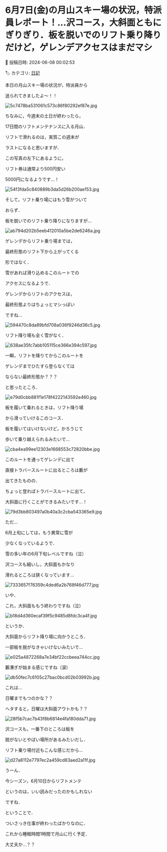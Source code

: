# 6月7日(金)の月山スキー場の状況，特派員レポート！…沢コース，大斜面ともにぎりぎり．板を脱いでのリフト乗り降りだけど，ゲレンデアクセスはまだマシ

📅 投稿日時: 2024-06-08 00:02:53

🏷️ カテゴリ: [日記](cc4b5682fb7b8b144980957a978653fb0.md)

本日の月山スキー場の状況が，特派員から


送られてきましたよ～！！




![5c7478ba531061c573c86f80292ef87e.jpg](images/5c7478ba531061c573c86f80292ef87e.jpg)







ちなみに，今週末の土日が終わったら，


17日間のリフトメンテナンスに入る月山．


リフトで滑れるのは，実質この週末が


ラストになると思いますが．


この写真の左下にあるように，


リフト券は通常より500円安い


5000円になるようです…！




![54f3fda5c840889b3da5d26b200ae153.jpg](images/54f3fda5c840889b3da5d26b200ae153.jpg)







そして，リフト乗り場にはもう雪がついて


おらず．


板を脱いでのリフト乗り降りになりますが…




![ab794d202b5eeb412010a5be2de6246a.jpg](images/ab794d202b5eeb412010a5be2de6246a.jpg)







ゲレンデからリフト乗り場までは，


最終形態のリフト下から上がってくる


形ではなく．


雪があれば滑り込めるこのルートでの


アクセスになるようで．


ゲレンデからリフトのアクセスは，


最終形態よりはちょっとマシっぽい


ですね…




![594470c8da89bfd708a036f9246d36c5.jpg](images/594470c8da89bfd708a036f9246d36c5.jpg)







リフト降り場も全く雪がなく．




![638ae35fc7abb105115ce366e394c597.jpg](images/638ae35fc7abb105115ce366e394c597.jpg)







一瞬，リフトを降りてからこのルートを


ゲレンデまでひたすら登らなくては


ならない最終形態か？？？


と思ったところ．




![e79d0cbb881f1e178f4222143592e460.jpg](images/e79d0cbb881f1e178f4222143592e460.jpg)







板を履いて乗れるときは，リフト降り場


から滑っていけるこのコース．


板を履いてはいけないけど，かろうじて


歩いて乗り越えられるみたいで…




![cba4ea99ee12303e1668553c72820bbe.jpg](images/cba4ea99ee12303e1668553c72820bbe.jpg)







このルートを通ってゲレンデに出て


直接トラバースルートに出るところは藪が


出てきたものの．


ちょっと登ればトラバースルートに出て，


大斜面に行くことができるみたいです…！




![79d3bb803497a0b40a3c2cba543365e9.jpg](images/79d3bb803497a0b40a3c2cba543365e9.jpg)







ただ…


6月上旬にしては，もう異常に雪が


少なくなっているようで．


雪の多い年の6月下旬レベルですね（泣）


沢コースも細いし，大斜面もかなり


滑れるところは狭くなっています…




![7333657f76359c4ded6a2b768f46d777.jpg](images/7333657f76359c4ded6a2b768f46d777.jpg)







いや．


これ，大斜面ももう終わりですね（泣）




![b18d4d360ecaf39f5c9485d8fdc3ca4f.jpg](images/b18d4d360ecaf39f5c9485d8fdc3ca4f.jpg)







というか．


大斜面からリフト降り場に向かうところ．


一部板を脱がなきゃいけないみたいで…




![e025a4872268a7e34bf22ccbeea744cc.jpg](images/e025a4872268a7e34bf22ccbeea744cc.jpg)







藪漕ぎが始まる感じですね（涙）




![db50fec7c6105c27bac0bcd02b03992b.jpg](images/db50fec7c6105c27bac0bcd02b03992b.jpg)







これは…


日曜までもつのかな？？


ヘタすると，日曜は大斜面アウトかも？？




![28f5b7cac7b43f8b6814e4fa180dda71.jpg](images/28f5b7cac7b43f8b6814e4fa180dda71.jpg)







沢コースも，一番下のところは板を


脱がないとやばい場所があるみたいだし．


リフト乗り場付近もこんな感じだから…




![d27a8112e7797ec2a459cd83aed2a11f.jpg](images/d27a8112e7797ec2a459cd83aed2a11f.jpg)







うーん．


今シーズン，6月10日からリフトメンテ


というのは，いい読みだったのかもしれない


ですね．





ということで．


ついさっき仕事が終わったばかりなのに．


これから睡眠時間1時間で月山に行く予定．





大丈夫か…？？
